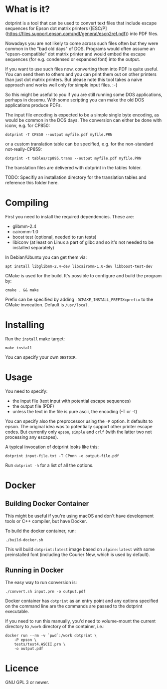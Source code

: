 # What is it?
dotprint is a tool that can be used to convert text files that include escape sequences for Epson dot matrix printers ([ESC/P]{https://files.support.epson.com/pdf/general/escp2ref.pdf}) into PDF files.

Nowadays you are not likely to come across such files often but they were common in the "bad old days" of DOS. Programs would often assume an "epson-compatible" dot matrix printer and would embed the escape sequences (for e.g. condensed or expanded font) into the output.

If you want to use such files now, converting them into PDF is quite useful. You can send them to others and you can print them out on other printers than just dot matrix printers. But please note this tool takes a naive approach and works well only for simple input files. :-(

So this might be useful to you if you are still running some DOS applications, perhaps in dosemu. With some scripting you can make the old DOS applications produce PDFs.

The input file encoding is expected to be a simple single byte encoding, as would be common in the DOS days. The conversion can either be done with iconv, e.g. for CP850:
```
dotprint -T CP850 --output myfile.pdf myfile.PRN
```
or a custom translation table can be specified, e.g. for the non-standard not-really-CP859:
```
dotprint -t tables/cp895.trans --output myfile.pdf myfile.PRN
```
The translation files are delivered with dotprint in the tables folder.

TODO: Specifiy an installation directory for the translation tables and reference this folder here.

# Compiling

First you need to install the required dependencies. These are:

* glibmm-2.4
* cairomm-1.0
* boost test (optional, needed to run tests)
* libiconv (at least on Linux a part of glibc and so it's not needed to be installed separately)

In Debian/Ubuntu you can get them via:

    apt install libglibmm-2.4-dev libcairomm-1.0-dev libboost-test-dev

CMake is used for the build. It's possible to configure and build the program by:

    cmake . && make

Prefix can be specified by adding `-DCMAKE_INSTALL_PREFIX=prefix` to the CMake invocation. Default is `/usr/local`.

# Installing
Run the `install` make target:

    make install

You can specify your own `DESTDIR`.

# Usage

You need to specify:

* the input file (text input with potential escape sequences)
* the output file (PDF)
* unless the text in the file is pure ascii, the encoding (-T or -t)

You can specify also the preprocessor using the `-P` option. It defaults to epson. The original idea was to potentially support other printer escape codes. But currently only `epson`, `simple` and `crlf` (with the latter two not processing any escapes).

A typical invocation of dotprint looks like this:

    dotprint input-file.txt -T CPnnn -o output-file.pdf

Run `dotprint -h` for a list of all the options.

# Docker
## Building Docker Container

This might be useful if you're using macOS and don't have development tools or C++ compiler, but have Docker.

To build the docker container, run:

    ./build-docker.sh

This will build `dotprint:latest` image based on `alpine:latest` with some preinstalled font (including the Courier New, which is used by default).

## Running in Docker

The easy way to run conversion is:

    ./convert.sh input.prn -o output.pdf

Docker container has `dotprint` as an entry point and any options specified on the command line are the commands are passed to the dotprint executable.

If you need to run this manually, you'd need to volume-mount the current directory to `/work` directory of the container, i.e.:

    docker run --rm -v `pwd`:/work dotprint \
        -P epson \
        tests/test4.ASCII.prn \
        -o output.pdf

# Licence

GNU GPL 3 or newer.
